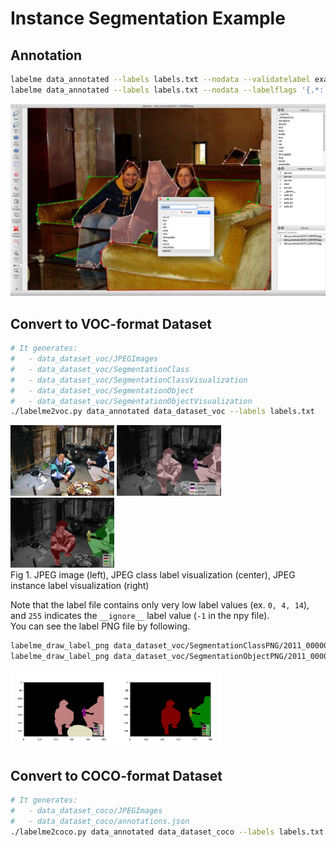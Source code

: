 # Instance Segmentation Example

## Annotation

```bash
labelme data_annotated --labels labels.txt --nodata --validatelabel exact --config '{shift_auto_shape_color: -2}'
labelme data_annotated --labels labels.txt --nodata --labelflags '{.*: [occluded, truncated], person-\d+: [male]}'
```

![](.readme/annotation.jpg)

## Convert to VOC-format Dataset

```bash
# It generates:
#   - data_dataset_voc/JPEGImages
#   - data_dataset_voc/SegmentationClass
#   - data_dataset_voc/SegmentationClassVisualization
#   - data_dataset_voc/SegmentationObject
#   - data_dataset_voc/SegmentationObjectVisualization
./labelme2voc.py data_annotated data_dataset_voc --labels labels.txt
```

<img src="data_dataset_voc/JPEGImages/2011_000003.jpg" width="33%" /> <img src="data_dataset_voc/SegmentationClassVisualization/2011_000003.jpg" width="33%" /> <img src="data_dataset_voc/SegmentationObjectVisualization/2011_000003.jpg" width="33%" />  
Fig 1. JPEG image (left), JPEG class label visualization (center), JPEG instance label visualization (right)


Note that the label file contains only very low label values (ex. `0, 4, 14`), and
`255` indicates the `__ignore__` label value (`-1` in the npy file).  
You can see the label PNG file by following.

```bash
labelme_draw_label_png data_dataset_voc/SegmentationClassPNG/2011_000003.png   # left
labelme_draw_label_png data_dataset_voc/SegmentationObjectPNG/2011_000003.png  # right
```

<img src=".readme/draw_label_png_class.jpg" width="33%" /> <img src=".readme/draw_label_png_object.jpg" width="33%" />


## Convert to COCO-format Dataset

```bash
# It generates:
#   - data_dataset_coco/JPEGImages
#   - data_dataset_coco/annotations.json
./labelme2coco.py data_annotated data_dataset_coco --labels labels.txt
```
